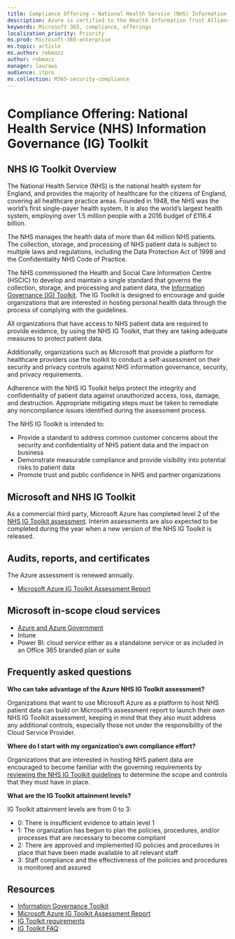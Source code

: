 ```yaml
---
title: Compliance Offering — National Health Service (NHS) Information Governance (IG) Toolkit
description: Azure is certified to the Health Information Trust Alliance Common Security Framework.
keywords: Microsoft 365, compliance, offerings
localization_priority: Priority
ms.prod: Microsoft-365-enterprise
ms.topic: article
ms.author: robmazz
author: robmazz
manager: laurawi
audience: itpro
ms.collection: M365-security-compliance
---
```


# Compliance Offering: National Health Service (NHS) Information Governance (IG) Toolkit

## NHS IG Toolkit Overview

The National Health Service (NHS) is the national health system for England, and provides the majority of healthcare for the citizens of England, covering all healthcare practice areas. Founded in 1948, the NHS was the world’s first single-payer health system. It is also the world’s largest health system, employing over 1.5 million people with a 2016 budget of £116.4 billion.

The NHS manages the health data of more than 64 million NHS patients. The collection, storage, and processing of NHS patient data is subject to multiple laws and regulations, including the Data Protection Act of 1998 and the Confidentiality NHS Code of Practice.

The NHS commissioned the Health and Social Care Information Centre (HSCIC) to develop and maintain a single standard that governs the collection, storage, and processing and patient data, the [Information Governance (IG) Toolkit](https://www.igt.hscic.gov.uk/resources/About%20the%20IG%20Toolkit.pdf). The IG Toolkit is designed to encourage and guide organizations that are interested in hosting personal health data through the process of complying with the guidelines.

All organizations that have access to NHS patient data are required to provide evidence, by using the NHS IG Toolkit, that they are taking adequate measures to protect patient data.

Additionally, organizations such as Microsoft that provide a platform for healthcare providers use the toolkit to conduct a self-assessment on their security and privacy controls against NHS information governance, security, and privacy requirements.

Adherence with the NHS IG Toolkit helps protect the integrity and confidentiality of patient data against unauthorized access, loss, damage, and destruction. Appropriate mitigating steps must be taken to remediate any noncompliance issues identified during the assessment process.

The NHS IG Toolkit is intended to:

- Provide a standard to address common customer concerns about the security and confidentiality of NHS patient data and the impact on business
- Demonstrate measurable compliance and provide visibility into potential risks to patient data
- Promote trust and public confidence in NHS and partner organizations

## Microsoft and NHS IG Toolkit

As a commercial third party, Microsoft Azure has completed level 2 of the [NHS IG Toolkit assessment](https://www.igt.hscic.gov.uk/AssessmentReportCriteria.aspx?tk=427399452776248&lnv=3&cb=48ea00e0-c594-4758-8634-f22b6efa0c39&sViewOrgId=50721&sDesc=8JH14). Interim assessments are also expected to be completed during the year when a new version of the NHS IG Toolkit is released.

## Audits, reports, and certificates

The Azure assessment is renewed annually.

- [Microsoft Azure IG Toolkit Assessment Report](https://www.igt.hscic.gov.uk/AssessmentReportCriteria.aspx?tk=427399452776248&lnv=3&cb=48ea00e0-c594-4758-8634-f22b6efa0c39&sViewOrgId=50721&sDesc=8JH14)

## Microsoft in-scope cloud services

- [Azure and Azure Government](https://aka.ms/AzureCompliance)
- Intune
- Power BI: cloud service either as a standalone service or as included in an Office 365 branded plan or suite

## Frequently asked questions

**Who can take advantage of the Azure NHS IG Toolkit assessment?**

Organizations that want to use Microsoft Azure as a platform to host NHS patient data can build on Microsoft’s assessment report to launch their own NHS IG Toolkit assessment, keeping in mind that they also must address any additional controls, especially those not under the responsibility of the Cloud Service Provider.

**Where do I start with my organization’s own compliance effort?**

Organizations that are interested in hosting NHS patient data are encouraged to become familiar with the governing requirements by [reviewing the NHS IG Toolkit guidelines](https://www.igt.hscic.gov.uk/requirementsorganisation.aspx) to determine the scope and controls that they must have in place.

**What are the IG Toolkit attainment levels?**

IG Toolkit attainment levels are from 0 to 3:

- 0: There is insufficient evidence to attain level 1
- 1: The organization has begun to plan the policies, procedures, and/or processes that are necessary to become compliant
- 2: There are approved and implemented IG policies and procedures in place that have been made available to all relevant staff
- 3: Staff compliance and the effectiveness of the policies and procedures is monitored and assured

## Resources

- [Information Governance Toolkit](https://www.igt.hscic.gov.uk/)
- [Microsoft Azure IG Toolkit Assessment Report](https://www.igt.hscic.gov.uk/AssessmentReportCriteria.aspx?tk=427399452776248&lnv=3&cb=48ea00e0-c594-4758-8634-f22b6efa0c39&sViewOrgId=50721&sDesc=8JH14)
- [IG Toolkit requirements](https://www.igt.hscic.gov.uk/requirementsorganisation.aspx?tk=427399392327814&cb=5815499d-070a-49e2-ac2e-c70d74d81ddc&lnv=2&clnav=YES)
- [IG Toolkit FAQ](https://www.igt.hscic.gov.uk/resources/About%20the%20IG%20Toolkit.pdf)
